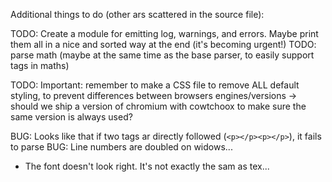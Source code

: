 
Additional things to do (other ars scattered in the source file):

TODO: Create a module for emitting log, warnings, and errors. Maybe print them all in a nice and sorted way at the end (it's becoming urgent!)
TODO: parse math (maybe at the same time as the base parser, to easily support tags in maths)

TODO: Important: remember to make a CSS file to remove ALL default styling, to prevent differences between browsers engines/versions
      -> should we ship a version of chromium with cowtchoox to make sure the same version is always used?

BUG: Looks like that if two tags ar directly followed (`<p></p><p></p>`), it fails to parse
BUG: Line numbers are doubled on widows...

- The font doesn't look right. It's not exactly the sam as tex...

